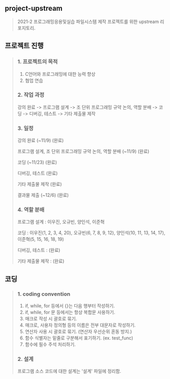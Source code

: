 ## project-upstream
> 2021-2 프로그래밍응용및실습 파일시스템 제작 프로젝트를 위한 upstream 리포지토리.  


## 프로젝트 진행
> ### 1. 프로젝트의 목적
> 1. C언어와 프로그래밍에 대한 능력 향상
> 2. 협업 연습  
> 
>
> ### 2. 작업 과정
> 강의 완료 -> 프로그램 설계 -> 조 단위 프로그래밍 규약 논의, 역할 분배 -> 코딩 -> 디버깅, 테스트 -> 기타 제출물 제작  
>
>
> ### 3. 일정
> 강의 완료 (~11/9) (완료)
> 
> 프로그램 설계, 조 단위 프로그래밍 규약 논의, 역할 분배 (~11/9) (완료)
> 
> 코딩 (~11/23) (완료)
> 
> 디버깅, 테스트 (완료)
> 
> 기타 제출물 제작 (완료)
> 
> 결과물 제출 (~12/6) (완료)
> 
>
> ### 4. 역할 분배
> 프로그램 설계 : 이우진, 오규빈, 양인석, 이준혁
> 
> 코딩 : 이우진(1, 2, 3, 4, 20), 오규빈(6, 7, 8, 9, 12), 양인석(10, 11, 13, 14, 17), 이준혁(5, 15, 16, 18, 19)
> 
> 디버깅, 테스트 : (완료)
> 
> 기타 제출물 제작 : (완료)  


## 코딩
> ### 1. coding convention
> 1. if, while, for 등에서 {}는 다음 행부터 작성하기.
> 2. if, while, for 문 등에서는 항상 복합문 사용하기.
> 3. 매크로 작성 시 괄호로 묶기.
> 4. 매크로, 사용자 정의형 등의 이름은 전부 대문자로 작성하기.
> 5. 연산자 사용 시 괄호로 묶기. (연산자 우선순위 혼동 방지.)
> 6. 함수 식별자는 밑줄로 구분해서 표기하기. (ex. test_func)
> 7. 함수에 필수 주석 처리하기.  
>
>
> ### 2. 설계
> 프로그램 소스 코드에 대한 설계는 '설계' 파일에 정리함.
